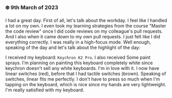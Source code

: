  
### ❄️ 9th March of 2023

I had a great day. First of all, let's talk about the workday. I feel like I handled a lot on my own. I even took my learning strategies from the course "Master the code review" once I did code reviews on my colleague's pull requests. And I also  when it came down to my own pull requests. I just felt like I did everything correctly. I was really in a high-focus mode. Well enough, speaking of the day and let's talk about the highlight of the day:

I received my keyboard: `Keychron K2 Pro`. I also received Some paint sprays. I'm planning on painting this keyboard completely white since keychron doesn't sell any white keyboards. I'm in love with it. I now have linear switches (red), before that I had tactile switches (brown). Speaking of switches, linear fits me perfectly. I don't have to press so much when I'm tapping on the keyboard, which is nice since my hands are very lightweight. I'm really satisfied with my keyboard.
